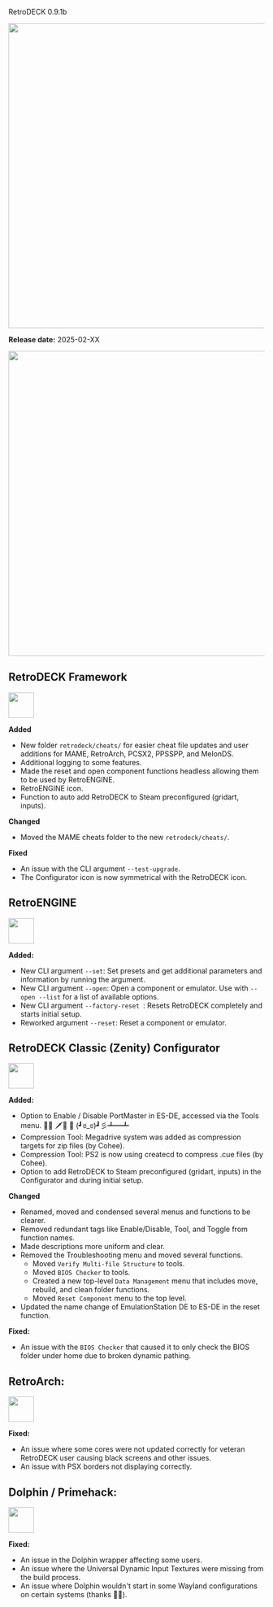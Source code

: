  RetroDECK 0.9.1b

<img src="../../../wiki_images/logos/rd-logo-box.png" width="600">

**Release date:** 2025-02-XX

<img src="../091b.jpg" width="600"> 


## RetroDECK Framework 

<img src="../../../wiki_icons/retrodeck/icon-configurator.svg" width="50">

**Added**

- New folder `retrodeck/cheats/` for easier cheat file updates and user additions for MAME, RetroArch, PCSX2, PPSSPP, and MelonDS.
- Additional logging to some features.
- Made the reset and open component functions headless allowing them to be used by RetroENGINE.
- RetroENGINE icon. 
- Function to auto add RetroDECK to Steam preconfigured (gridart, inputs). 

**Changed**

- Moved the MAME cheats folder to the new `retrodeck/cheats/`.

**Fixed**

- An issue with the CLI argument `--test-upgrade`.
- The Configurator icon is now symmetrical with the RetroDECK icon. 

## RetroENGINE

<img src="../../../wiki_icons/retrodeck/icon-engine.svg" width="50">

**Added:**

- New CLI argument `--set`: Set presets and get additional parameters and information by running the argument.
- New CLI argument `--open`: Open a component or emulator. Use with `--open --list` for a list of available options.
- New CLI argument `--factory-reset `: Resets RetroDECK completely and starts initial setup.
- Reworked argument `--reset`: Reset a component or emulator.


## RetroDECK Classic (Zenity) Configurator

<img src="../../../wiki_icons/retrodeck/icon-configurator.svg" width="50">

**Added:**

- Option to Enable / Disable PortMaster in ES-DE, accessed via the Tools menu. 🎩😺 🗡️🪿 🦙  (┛ಠ_ಠ)┛彡┻━┻ 
- Compression Tool: Megadrive system was added as compression targets for zip files (by Cohee).
- Compression Tool: PS2 is now using createcd to compress .cue files (by Cohee).
- Option to add RetroDECK to Steam preconfigured (gridart, inputs) in the Configurator and during initial setup. 

**Changed**

- Renamed, moved and condensed several menus and functions to be clearer.
- Removed redundant tags like Enable/Disable, Tool, and Toggle from function names.
- Made descriptions more uniform and clear.
- Removed the Troubleshooting menu and moved several functions.  
    - Moved `Verify Multi-file Structure` to tools.
    - Moved `BIOS Checker` to tools.
    - Created a new top-level `Data Management` menu that includes move, rebuild, and clean folder functions.
    - Moved `Reset Component` menu to the top level.
- Updated the name change of EmulationStation DE to ES-DE in the reset function.

**Fixed:**

- An issue with the `BIOS Checker` that caused it to only check the BIOS folder under home due to broken dynamic pathing.

## RetroArch:

<img src="../../../wiki_icons/pixelitos/retroarch.png" width="50">

**Fixed:**

- An issue where some cores were not updated correctly for veteran RetroDECK user causing black screens and other issues.
- An issue with PSX borders not displaying correctly.

##  Dolphin / Primehack:

<img src="../../../wiki_icons/pixelitos/dolphin-emu.png" width="50">

**Fixed:**

- An issue in the Dolphin wrapper affecting some users.
- An issue where the Universal Dynamic Input Textures were missing from the build process.
- An issue where Dolphin wouldn't start in some Wayland configurations on certain systems (thanks 🎩😺).
